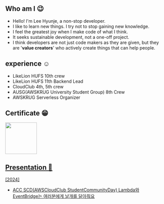 ## Who am I 😉
- Hello! I'm Lee Hyunje, a non-stop developer.
- I like to learn new things. I try not to stop gaining new knowledge.
- I feel the greatest joy when I make code of what I think.
- It seeks sustainable development, not a one-off project.
- I think developers are not just code makers as they are given, but they are '**value creators**' who actively create things that can help people.

## experience ☺️
- LikeLion HUFS 10th crew
- LikeLion HUFS 11th Backend Lead
- CloudClub 4th, 5th crew
- AUSG(AWSKRUG University Student Group) 8th Crew
- AWSKRUG Serverless Organizer
  
## Certificate 😁
<a href="https://www.credly.com/badges/923bb51c-b30d-42be-84b5-74cf385f92a1"><img src="https://images.credly.com/size/220x220/images/0e284c3f-5164-4b21-8660-0d84737941bc/image.png" width="100">

## Presentation 🎤
[2024]
- ACC SCD(AWSCloudClub StudentCommunityDay) [Lambda와 EventBridge는 여러분에게 날개를 달아줘요](https://www.youtube.com/watch?v=7V1FPG36XRo&t=743s)
